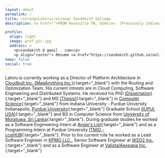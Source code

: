 ```yaml
---
layout: about
permalink: /
title: <strong>Lahiru</strong> Sandakith Gallege
description: <a href="">FROM Knoxville TN, USA</a>. (Previously Indianapolis, IN and Galle, Sri Lanka).

profile:
  align: right
  image: prof_pic.jpg
  address: >
    <p>sandakith @ gmail . com</p>
    <p align="center"> Résumé <a href="https://sandakith.github.io/online-cv/">[Online]</a> <a href="">[PDF]</a> </p>
news: false
social: true
---
```


Lahiru is currently working as a Director of Platform Architecture in [Cloudbult Inc. (MapAnything Inc.)](http://mapanything.com/company/){:target="\_blank"} with the Routing and Optimization Team. His current intrests are in Cloud Computing, Software Engineering and Distributed Systems. He received his PhD [(Dissertation)](https://docs.lib.purdue.edu/dissertations/AAI10248752/){:target="\_blank"} and MS [(Thesis)](https://docs.lib.purdue.edu/dissertations/AAI1549574/){:target="\_blank"} in [Computer Science](http://cs.iupui.edu/){:target="\_blank"} from Indiana University - Purdue University Indianapolis, [Purdue University](https://www.cs.purdue.edu/){:target="\_blank"} Graduate School [(IUPUI, USA)](http://mapanything.com){:target="\_blank"} and BS in Computer Science from [University of Moratuwa, Sri Lanka](http://mapanything.com){:target="\_blank"}. During graduate studies he worked as a Software Engineering Intern at [Angie's List](http://www.angieslist.com/){:target="\_blank"} and as a Programming Intern at Purdue University [ITMIG - cceHUB](https://ccehub.org/portal/itmig){:target="\_blank"}. Prior to his current role he worked as a Lead Software Engineer in [KPMG LLC.](https://home.kpmg.com/us/en/home/insights/2015/01/data-and-analytics.html), Senior Software Engineer at [WSO2 Inc.](http://wso2.com/){:target="\_blank"} and as a Software Engineer at [Valista/Aeopana Inc.](http://www.aepona.com/){:target="\_blank"}
